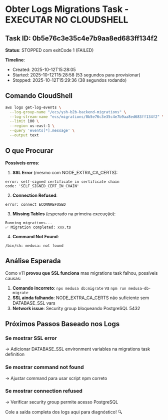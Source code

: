 # Obter Logs Migrations Task - EXECUTAR NO CLOUDSHELL

## Task ID: 0b5e76c3e35c4e7b9aa8ed683ff134f2

**Status**: STOPPED com exitCode 1 (FAILED)

**Timeline**:

- Created: 2025-10-12T15:28:05
- Started: 2025-10-12T15:28:58 (53 segundos para provisionar)
- Stopped: 2025-10-12T15:29:36 (38 segundos rodando)

## Comando CloudShell

```bash
aws logs get-log-events \
  --log-group-name "/ecs/ysh-b2b-backend-migrations" \
  --log-stream-name "ecs/migrations/0b5e76c3e35c4e7b9aa8ed683ff134f2" \
  --limit 100 \
  --region us-east-1 \
  --query 'events[*].message' \
  --output text
```

## O que Procurar

**Possíveis erros**:

1. **SSL Error** (mesmo com NODE_EXTRA_CA_CERTS):

```
error: self-signed certificate in certificate chain
code: 'SELF_SIGNED_CERT_IN_CHAIN'
```

2. **Connection Refused**:

```
error: connect ECONNREFUSED
```

3. **Missing Tables** (esperado na primeira execução):

```
Running migrations...
✅ Migration completed: xxx.ts
```

4. **Command Not Found**:

```
/bin/sh: medusa: not found
```

## Análise Esperada

Como v11 **provou que SSL funciona** mas migrations task falhou, possíveis causas:

1. **Comando incorreto**: `npx medusa db:migrate` vs `npm run medusa-db-migrate`
2. **SSL ainda falhando**: NODE_EXTRA_CA_CERTS não suficiente sem DATABASE_SSL vars
3. **Network issue**: Security group bloqueando PostgreSQL 5432

## Próximos Passos Baseado nos Logs

### Se mostrar SSL error

→ Adicionar DATABASE_SSL environment variables na migrations task definition

### Se mostrar command not found

→ Ajustar command para usar script npm correto

### Se mostrar connection refused

→ Verificar security group permite acesso PostgreSQL

Cole a saída completa dos logs aqui para diagnóstico! 🔍
